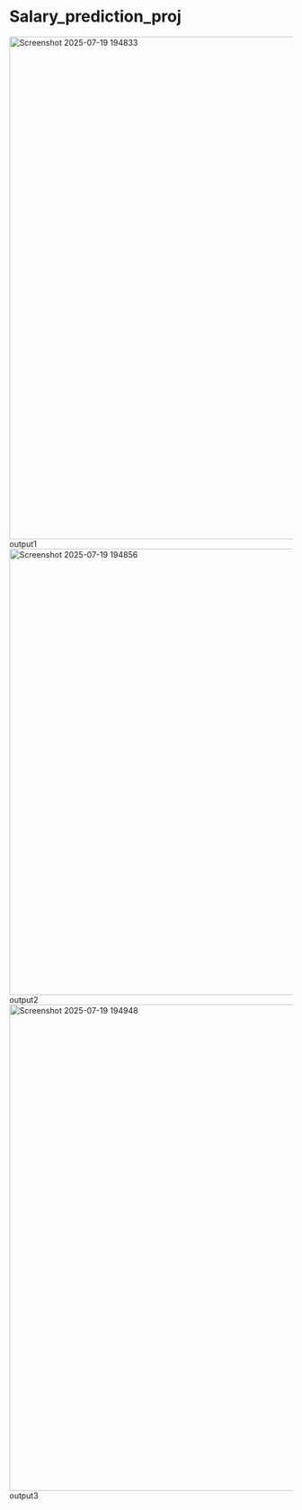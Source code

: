 ﻿# Salary_prediction_proj
<img width="1919" height="894" alt="Screenshot 2025-07-19 194833" src="https://github.com/user-attachments/assets/47047eed-aa7a-4d65-8cef-23af736062c8" /> output1
<img width="1919" height="794" alt="Screenshot 2025-07-19 194856" src="https://github.com/user-attachments/assets/819e6951-e27d-4a25-ad53-fd7d32504de4" /> output2
<img width="1919" height="865" alt="Screenshot 2025-07-19 194948" src="https://github.com/user-attachments/assets/3677d5db-a713-477d-8a64-60448babcbe5" /> output3



